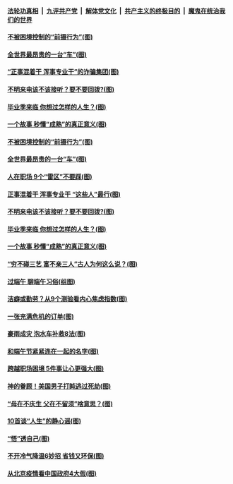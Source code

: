 

####  [法轮功真相](../../../../basic/blob/master/README.md?t=06271002) &nbsp;|&nbsp; [九评共产党](../../../../9ping.md/blob/master/README.md?t=06271002) &nbsp;|&nbsp; [解体党文化](../../../../jtdwh.md/blob/master/README.md?t=06271002)  &nbsp;|&nbsp; [共产主义的终极目的](../../../../gczydzjmd.md/blob/master/README.md?t=06271002) &nbsp;|&nbsp; [魔鬼在统治我们的世界](../../../../mgztzwmdsj.md/blob/master/README.md?t=06271002) 

#### [不被困境控制的“前摄行为”(图)](../pages/p8/937145.md?t=06271002) 

#### [全世界最昂贵的一台“车”(图)](../pages/p8/937477.md?t=06271002) 

#### [“正事混着干 浑事专业干”的诈骗集团(图)](../pages/p8/937732.md?t=06271002) 

#### [不明来电该不该接听？要不要回拨?(图)](../pages/p8/936929.md?t=06271002) 

#### [毕业季来临 你想过怎样的人生？(图)](../pages/p8/937661.md?t=06271002) 

#### [一个故事 秒懂“成熟”的真正意义(图)](../pages/p8/936405.md?t=06271002) 

#### [不被困境控制的“前摄行为”(图)](../pages/p8/937145.md?t=06271002) 

#### [全世界最昂贵的一台“车”(图)](../pages/p8/937477.md?t=06271002) 

#### [人在职场 9个“雷区”不要踩(图)](../pages/p8/937766.md?t=06271002) 

#### [正事混着干 浑事专业干 “这些人”最行(图)](../pages/p8/937732.md?t=06271002) 

#### [不明来电该不该接听？要不要回拨?(图)](../pages/p8/936929.md?t=06271002) 

#### [毕业季来临 你想过怎样的人生？(图)](../pages/p8/937661.md?t=06271002) 

#### [一个故事 秒懂“成熟”的真正意义(图)](../pages/p8/936405.md?t=06271002) 

#### [“穷不碰三艺 富不亲三人”古人为何这么说？(图)](../pages/p8/937602.md?t=06271002) 

#### [过端午 聊端午习俗(组图)](../pages/p8/937246.md?t=06271002) 

#### [洁癖或勤劳？从9个测验看内心焦虑指数(图)](../pages/p8/937558.md?t=06271002) 

#### [一张充满危机的订单(图)](../pages/p8/936981.md?t=06271002) 

#### [豪雨成灾 泡水车补救8法(图)](../pages/p8/937526.md?t=06271002) 

#### [和端午节紧紧连在一起的名字(图)](../pages/p8/937448.md?t=06271002) 

#### [跨越职场困境 5件事让心更强大(图)](../pages/p8/937375.md?t=06271002) 

#### [神的眷顾！美国男子打盹逃过死劫(图)](../pages/p8/936985.md?t=06271002) 

#### [“母在不庆生 父在不留须”啥意思？(图)](../pages/p8/937234.md?t=06271002) 

#### [10首谈“人生”的静心谣(图)](../pages/p8/936965.md?t=06271002) 

#### [“悟”透自己(图)](../pages/p8/936972.md?t=06271002) 

#### [不开冷气降温6妙招 省钱又环保(图)](../pages/p8/937329.md?t=06271002) 

#### [从北京疫情看中国政府4大假(图)](../pages/p8/937196.md?t=06271002) 

